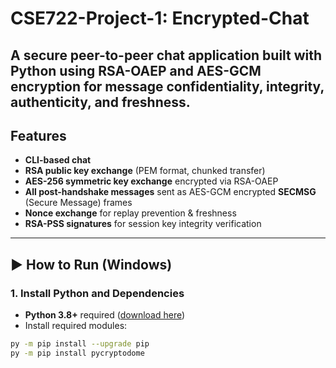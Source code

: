 # CSE722-Project-1: Encrypted-Chat

A secure peer-to-peer chat application built with Python using **RSA-OAEP** and **AES-GCM** encryption for message confidentiality, integrity, authenticity, and freshness. 
---

## Features
- **CLI-based chat** 
- **RSA public key exchange** (PEM format, chunked transfer)
- **AES-256 symmetric key exchange** encrypted via RSA-OAEP
- **All post-handshake messages** sent as AES-GCM encrypted **SECMSG** (Secure Message) frames
- **Nonce exchange** for replay prevention & freshness
- **RSA-PSS signatures** for session key integrity verification

---

## ▶️ How to Run (Windows)

### 1. Install Python and Dependencies
- **Python 3.8+** required ([download here](https://www.python.org/downloads/))
- Install required modules:
```bash
py -m pip install --upgrade pip
py -m pip install pycryptodome
